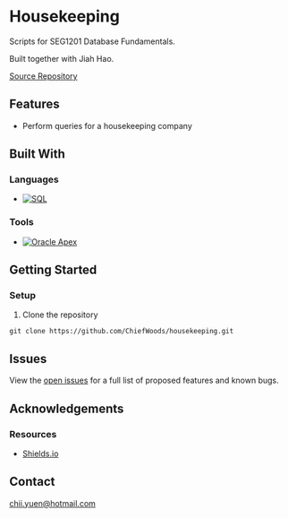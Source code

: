 # Housekeeping

Scripts for SEG1201 Database Fundamentals.

Built together with Jiah Hao.

[Source Repository](https://github.com/ChiefWoods/housekeeping)

## Features

- Perform queries for a housekeeping company

## Built With

### Languages

- [![SQL](https://img.shields.io/badge/SQL-3A3632?style=for-the-badge&logo=oracle&logoColor=C74634)](https://apex.oracle.com/en/)

### Tools

- [![Oracle Apex](https://img.shields.io/badge/Oracle%20Apex-3A3632?style=for-the-badge&logo=oracle&logoColor=C74634)](https://apex.oracle.com/en/)

## Getting Started

### Setup

1. Clone the repository
```
git clone https://github.com/ChiefWoods/housekeeping.git
```

## Issues

View the [open issues](https://github.com/ChiefWoods/housekeeping/issues) for a full list of proposed features and known bugs.

## Acknowledgements

### Resources

- [Shields.io](https://shields.io/)

## Contact

[chii.yuen@hotmail.com](mailto:chii.yuen@hotmail.com)